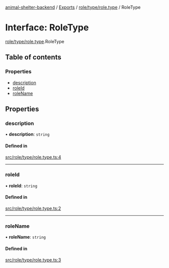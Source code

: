 [animal-shelter-backend](../README.md) / [Exports](../modules.md) / [role/type/role.type](../modules/role_type_role_type.md) / RoleType

# Interface: RoleType

[role/type/role.type](../modules/role_type_role_type.md).RoleType

## Table of contents

### Properties

- [description](role_type_role_type.RoleType.md#description)
- [roleId](role_type_role_type.RoleType.md#roleid)
- [roleName](role_type_role_type.RoleType.md#rolename)

## Properties

### description

• **description**: `string`

#### Defined in

[src/role/type/role.type.ts:4](https://github.com/B4LiN7/animal-shelter-backend/blob/1dff22f62fa53a2f3b721b18c90a57a5c18f4cde/src/role/type/role.type.ts#L4)

___

### roleId

• **roleId**: `string`

#### Defined in

[src/role/type/role.type.ts:2](https://github.com/B4LiN7/animal-shelter-backend/blob/1dff22f62fa53a2f3b721b18c90a57a5c18f4cde/src/role/type/role.type.ts#L2)

___

### roleName

• **roleName**: `string`

#### Defined in

[src/role/type/role.type.ts:3](https://github.com/B4LiN7/animal-shelter-backend/blob/1dff22f62fa53a2f3b721b18c90a57a5c18f4cde/src/role/type/role.type.ts#L3)
